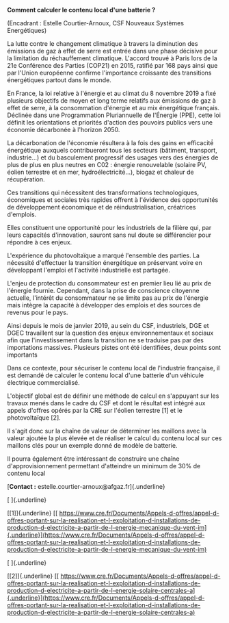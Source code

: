 **Comment calculer le contenu local d\'une batterie ?**

(Encadrant : Estelle Courtier-Arnoux, CSF Nouveaux Systèmes
Energétiques)

La lutte contre le changement climatique à travers la diminution des
émissions de gaz à effet de serre est entrée dans une phase décisive
pour la limitation du réchauffement climatique. L'accord trouvé à Paris
lors de la 21e Conférence des Parties (COP21) en 2015, ratifié par 168
pays ainsi que par l'Union européenne confirme l'importance croissante
des transitions énergétiques partout dans le monde.

En France, la loi relative à l'énergie et au climat du 8 novembre 2019 a
fixé plusieurs objectifs de moyen et long terme relatifs aux émissions
de gaz à effet de serre, à la consommation d'énergie et au mix
énergétique français. Déclinée dans une Programmation Pluriannuelle de
l'Énergie (PPE), cette loi définit les orientations et priorités
d'action des pouvoirs publics vers une économie décarbonée à l'horizon
2050.

La décarbonation de l'économie résultera à la fois des gains en
efficacité́ énergétique auxquels contribueront tous les secteurs
(bâtiment, transport, industrie...) et du basculement progressif des
usages vers des énergies de plus de plus en plus neutres en C02 :
énergie renouvelable (solaire PV, éolien terrestre et en mer,
hydroélectricité́...), biogaz et chaleur de récupération.

Ces transitions qui nécessitent des transformations technologiques,
économiques et sociales très rapides offrent à l'évidence des
opportunités de développement économique et de réindustrialisation,
créatrices d'emplois.

Elles constituent une opportunité pour les industriels de la filière
qui, par leurs capacités d'innovation, sauront sans nul doute se
différencier pour répondre à ces enjeux.

L'expérience du photovoltaïque a marqué l'ensemble des parties. La
nécessité d'effectuer la transition énergétique en préservant voire en
développant l'emploi et l'activité industrielle est partagée.

L\'enjeu de protection du consommateur est en premier lieu lié au prix
de l'énergie fournie. Cependant, dans la prise de conscience citoyenne
actuelle, l'intérêt du consommateur ne se limite pas au prix de
l'énergie mais intègre la capacité à développer des emplois et des
sources de revenus pour le pays.

Ainsi depuis le mois de janvier 2019, au sein du CSF, industriels, DGE
et DGEC travaillent sur la question des enjeux environnementaux et
sociaux afin que l'investissement dans la transition ne se traduise pas
par des importations massives. Plusieurs pistes ont été identifiées,
deux points sont importants

Dans ce contexte, pour sécuriser le contenu local de l'industrie
française, il est demandé de calculer le contenu local d\'une batterie
d\'un véhicule électrique commercialisé.

L'objectif global est de définir une méthode de calcul en s\'appuyant
sur les travaux menés dans le cadre du CSF et dont le résultat est
intégré aux appels d\'offres opérés par la CRE sur l\'éolien terrestre
\[1\] et le photovoltaïque \[2\].

Il s'agit donc sur la chaîne de valeur de déterminer les maillons avec
la valeur ajoutée la plus élevée et de réaliser le calcul du contenu
local sur ces maillons clés pour un exemple donné de modèle de batterie.

Il pourra également être intéressant de construire une chaîne
d'approvisionnement permettant d'atteindre un minimum de 30% de contenu
local

[**Contact :** estelle.courtier-arnoux\@afgaz.fr]{.underline}

[ ]{.underline}

[\[1\]]{.underline} [[
https://www.cre.fr/Documents/Appels-d-offres/appel-d-offres-portant-sur-la-realisation-et-l-exploitation-d-installations-de-production-d-electricite-a-partir-de-l-energie-mecanique-du-vent-im]{.underline}](https://www.cre.fr/Documents/Appels-d-offres/appel-d-offres-portant-sur-la-realisation-et-l-exploitation-d-installations-de-production-d-electricite-a-partir-de-l-energie-mecanique-du-vent-im)

[ ]{.underline}

[\[2\]]{.underline} [[
https://www.cre.fr/Documents/Appels-d-offres/appel-d-offres-portant-sur-la-realisation-et-l-exploitation-d-installations-de-production-d-electricite-a-partir-de-l-energie-solaire-centrales-a]{.underline}](https://www.cre.fr/Documents/Appels-d-offres/appel-d-offres-portant-sur-la-realisation-et-l-exploitation-d-installations-de-production-d-electricite-a-partir-de-l-energie-solaire-centrales-a)
